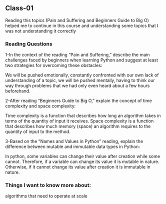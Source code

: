 ## Class-01 
Reading this topics (Pain and Suffering and Beginners Guide to Big O) helped me to continue in this course and understanding some topics that I was not understanding it correctly 

### Reading Questions
1-In the context of the reading “Pain and Suffering,” describe the main challenges faced by beginners when learning Python and suggest at least two strategies for overcoming these obstacles: 

We will be pushed emotionally, constantly confronted with our own lack of understanding of a topic, we will be pushed mentally, having to think our way through problems that we had only even heard about a few hours beforehand.

2-After reading “Beginners Guide to Big O,” explain the concept of time complexity and space complexity:

Time complexity is a function that describes how long an algorithm takes in terms of the quantity of input it receives. Space complexity is a function that describes how much memory (space) an algorithm requires to the quantity of input to the method.

3-Based on the “Names and Values in Python” reading, explain the difference between mutable and immutable data types in Python:

In python, some variables can change their value after creation while some cannot. Therefore, if a variable can change its value it is mutable in nature. Otherwise, if it cannot change its value after creation it is immutable in nature.

### Things I want to know more about:

algorithms that need to operate at scale